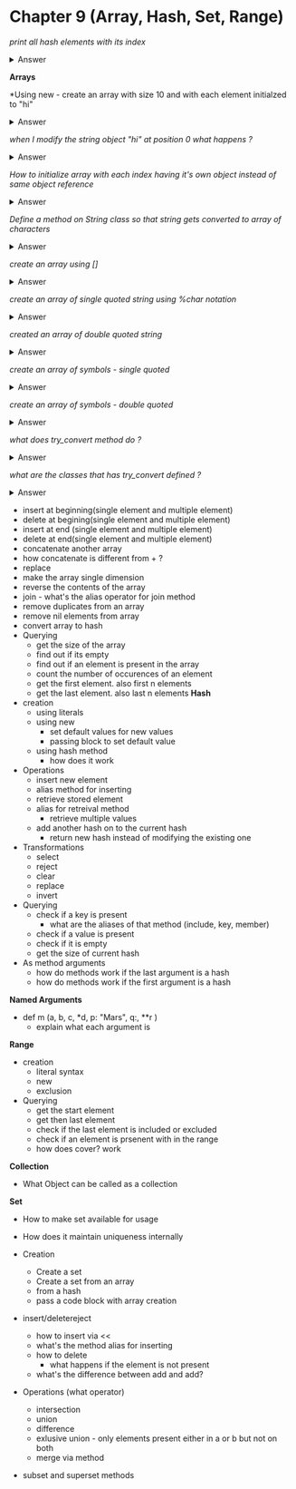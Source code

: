 # Chapter 9 (Array, Hash, Set, Range)

*print all hash elements with its index*
<details>
<summary>Answer</summary>

```ruby
my_hash = {key1: "value 1", key2: "value 2"}
my_hash.each_with_index do |(key, val), index|
    puts "#{key} => #{val} at index #{index}"
end
```

</details>

**Arrays**

*Using new - create an array with size 10 and with each element initialzed to "hi"
<details>
<summary>Answer</summary>

```ruby
a = Array.new(10, "hi")
```

</details>

*when I modify the string object "hi" at position 0 what happens ?*

<details>
<summary>Answer</summary>

- It changes all the other strings since they are all just references to the same object

```ruby
a = Array.new(10, "hi")
a[0][0] = "Yo"
p a
# ["Yoi", "Yoi", "Yoi", "Yoi", "Yoi", "Yoi", "Yoi", "Yoi", "Yoi", "Yoi"]
```

</details>


*How to initialize array with each index having it's own object instead of same object reference*
<details>
<summary>Answer</summary>

- Pass a code block which will return a new string object

```ruby
a = Array.new(10) {"hi"}
a[0][0] = "Yo"
p a
# ["Yoi", "hi", "hi", "hi", "hi", "hi", "hi", "hi", "hi", "hi"]
```

</details>

*Define a method on String class so that string gets converted to array of characters*
<details>
<summary>Answer</summary>

```ruby
class String
    def to_a
        split(//)
    end
end
"abcd".to_a
["a", "b", "c", "d"]
```

</details>

*create an array using []*

<details>
<summary>Answer</summary>

```ruby
my_array = [1, 2, "yo"]
```

</details>

*create an array of single quoted string using %char notation*
<details>
<summary>Answer</summary>

- %w()

```ruby
a = %w{this is an array of words in single quoted string}
# ["this", "is", "an", "array", "of", "words"]
```

</details>

*created an array of double quoted string*
<details>
<summary>Answer</summary>

- %W()

```ruby
a = %W(double quoted string array so interpolation like #{23 + 30} works)
#  => ["double", "quoted", "string", "array", "so", "interpolation", "like", "53", "works"]
```

</details>

*create an array of symbols - single quoted*
<details>
<summary>Answer</summary>

- %i

```ruby
a = %i(this symbol array)
#  => [:this, :symbol, :array]
```

</details>

*create an array of symbols - double quoted*
<details>
<summary>Answer</summary>

- %I

```ruby
name = "David"
a = %i(interpolated name #{name})
#  => [:interpolated, :name, :David]
```

</details>

*what does try_convert method do ?*
<details>
<summary>Answer</summary>

- try_convert tries to convert the given object to the called class type. If it is able to convert it will written the converted type otherwise nil.

```ruby
obj = Object.new
Array.try_convert(obj)
# => nil

def obj.to_ary
  [1,2,3]
end

Array.try_convert(obj)
# [1,2,3]
```

</details>

*what are the classes that has try_convert defined ?*
<details>
<summary>Answer</summary>

- String
- Array
- Hash
- IO
- RegExp

</details>


- insert at beginning(single element and multiple element)
- delete at begining(single element and multiple element)
- insert at end (single element and multiple element)
- delete at end(single element and multiple element)
- concatenate another array
- how concatenate is different from + ?
- replace
- make the array single dimension
- reverse the contents of the array
- join - what's the alias operator for join method
- remove duplicates from an array
- remove nil elements from array
- convert array to hash
- Querying
    - get the size of the array
    - find out if its empty
    - find out if an element is present in the array
    - count the number of occurences of an element
    - get the first element. also first n elements
    - get the last element. also last n elements
**Hash**
- creation
    - using literals
    - using new
        - set default values for new values
        - passing block to set default value
    - using hash method
        - how does it work
- Operations
    - insert new element
    - alias method for inserting
    - retrieve stored element
    - alias for retreival method
        - retrieve multiple values
    - add another hash on to the current hash
        - return new hash instead of modifying the existing one
- Transformations
    - select
    - reject
    - clear
    - replace
    - invert
- Querying
    - check if a key is present
        - what are the aliases of that method (include, key, member)
    - check if a value is present
    - check if it is empty
    - get the size of current hash
- As method arguments
    - how do methods work if the last argument is a hash
    - how do methods work if the first argument is a hash

**Named Arguments**

- def m (a, b, c, *d, p: "Mars", q:, **r )
    - explain what each argument is

**Range**

- creation
    - literal syntax
    - new
    - exclusion
- Querying
    - get the start element
    - get then last element
    - check if the last element is included or excluded
    - check if an element is prsenent with in the range
    - how does cover? work

**Collection**

- What Object can be called as a collection

**Set**

- How to make set available for usage
- How does it maintain uniqueness internally
- Creation
    - Create a set
    - Create a set from an array
    - from a hash
    - pass a code block with array creation
- insert/deletereject

    - how to insert via <<
    - what's the method alias for inserting
    - how to delete
        - what happens if the element is not present
    - what's the difference between add and add?
- Operations (what operator)
    - intersection
    - union
    - difference
    - exlusive union - only elements present either in a or b but not on both
    - merge via method
- subset and superset methods

